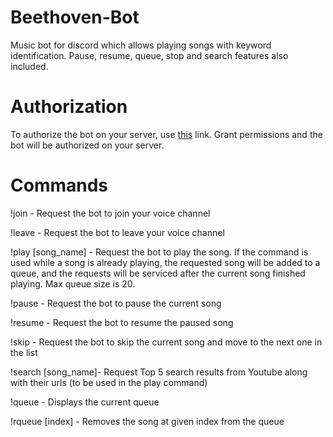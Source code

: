 # Beethoven-Bot
Music bot for discord which allows playing songs with keyword identification. Pause, resume, queue, stop and search features also included.

# Authorization
To authorize the bot on your server, use [this](https://discord.com/api/oauth2/authorize?client_id=889793325043945473&permissions=309272275968&scope=bot) link. Grant permissions and the bot will be authorized on your server.

# Commands

!join - Request the bot to join your voice channel

!leave - Request the bot to leave your voice channel

!play [song_name] - Request the bot to play the song. If the command is used while a song is already playing, the requested song will be added to a queue, and the requests will be serviced after the current song finished playing. Max queue size is 20.

!pause - Request the bot to pause the current song

!resume - Request the bot to resume the paused song

!skip - Request the bot to skip the current song and move to the next one in the list

!search [song_name]- Request Top 5 search results from Youtube along with their urls (to be used in the play command)

!queue - Displays the current queue

!rqueue [index] - Removes the song at given index from the queue
